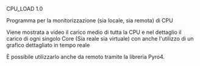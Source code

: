 CPU_LOAD 1.0

Programma per la monitorizzazione (sia locale, sia remota) di CPU

Viene mostrata a video il carico medio di tutta la CPU e nel dettaglio il carico di ogni singolo Core (Sia reale sia virtuale) con anche l'utilizzo di un grafico dettagliato in tempo reale

È possibile utilizzarlo anche da remoto tramite la libreria Pyro4. 

